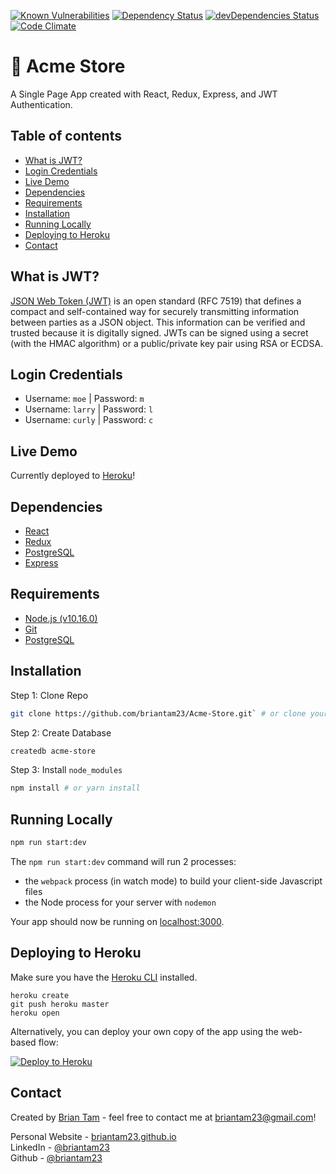 [![Known Vulnerabilities](https://app.snyk.io/test/github/briantam23/Acme-Store/badge.svg?targetFile=package.json)](https://app.snyk.io/test/github/briantam23/Acme-Store?targetFile=package.json)
[![Dependency Status](https://david-dm.org/briantam23/Acme-Store.svg)](https://david-dm.org/briantam23/Acme-Store)
[![devDependencies Status](https://david-dm.org/briantam23/Acme-Store/dev-status.svg)](https://david-dm.org/briantam23/Acme-Store?type=dev)
[![Code Climate](https://codeclimate.com/github/briantam23/Acme-Store/badges/gpa.svg)](https://codeclimate.com/github/briantam23/Acme-Store/)

# 🛒 Acme Store

A Single Page App created with React, Redux, Express, and JWT Authentication.

## Table of contents
* [What is JWT?](#what-is-jwt?)
* [Login Credentials](#login-credentials)
* [Live Demo](#live-demo)
* [Dependencies](#dependencies)
* [Requirements](#requirements)
* [Installation](#installation)
* [Running Locally](#running-locally)
* [Deploying to Heroku](#deploying-to-heroku)
* [Contact](#contact)

## What is JWT?
[JSON Web Token (JWT)](https://jwt.io/introduction/) is an open standard (RFC 7519) that defines a compact and self-contained way for securely transmitting information between parties as a JSON object. This information can be verified and trusted because it is digitally signed. JWTs can be signed using a secret (with the HMAC algorithm) or a public/private key pair using RSA or ECDSA.

## Login Credentials

* Username: `moe`  | Password: `m`
* Username: `larry`  | Password: `l`
* Username: `curly`  | Password: `c`

## Live Demo

Currently deployed to [Heroku](https://acme-store-btam.herokuapp.com)!

## Dependencies

* [React](https://reactjs.org)
* [Redux](https://redux.js.org)
* [PostgreSQL](https://www.postgresql.org)
* [Express](https://expressjs.com)

## Requirements

* [Node.js (v10.16.0)](https://nodejs.org/en/)
* [Git](https://git-scm.com/downloads)
* [PostgreSQL](https://www.postgresql.org/download/)

## Installation

Step 1: Clone Repo
```sh
git clone https://github.com/briantam23/Acme-Store.git` # or clone your own fork
```

Step 2: Create Database
```sh
createdb acme-store
```

Step 3: Install `node_modules`
```sh
npm install # or yarn install
```

## Running Locally

```sh
npm run start:dev
```

The `npm run start:dev` command will run 2 processes:
* the `webpack` process (in watch mode) to build your client-side Javascript files
* the Node process for your server with `nodemon`

Your app should now be running on [localhost:3000](http://localhost:3000).

## Deploying to Heroku

Make sure you have the [Heroku CLI](https://devcenter.heroku.com/articles/heroku-cli) installed.

```
heroku create
git push heroku master
heroku open
```

Alternatively, you can deploy your own copy of the app using the web-based flow:

[![Deploy to Heroku](https://www.herokucdn.com/deploy/button.png)](https://heroku.com/deploy)

## Contact
Created by [Brian Tam](http://briantam23.github.io) - feel free to contact me at [briantam23@gmail.com](mailto:briantam23@gmail.com)!

Personal Website - [briantam23.github.io](http://briantam23.github.io) <br/>
LinkedIn - [@briantam23](https://linkedin.com/in/briantam23/) <br/>
Github - [@briantam23](https://github.com/briantam23)